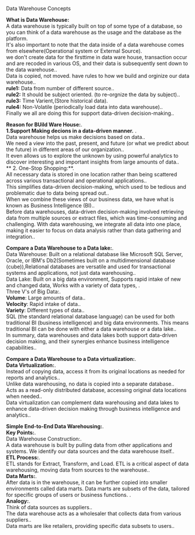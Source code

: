 Data Warehouse Concepts


**What is Data Warehouse:**<br>
	A data warehouse is typically built on top of some type of a database, so you can think of a data warehouse as the usage and the database as the platform.<br>
	It's also important to note that the data inside of a data warehouse comes from elsewhere(Operational system or External Source).<br>
	we don't create data for the firsttime in data ware house, transaction occur and are recoded in various OS, and their data is subsequently sent down to the data warehouse..<br>
	Data is copied, not moved. have rules to how we build and orginize our data warehouse..<br>
		**rule1:** Data from number of different source..<br>
		**rule2:** It should be subject oriented. (to re-orgnize the data by subject)..<br>
		**rule3:** Time Varient,(Store historical data).<br>
		**rule4:** Non-Volatile (periodically load data into data warehouse)..<br>
		Finally we all are doing this for support data-driven decision-making..<br>

**Reason for BUild Ware House:**.<br>
	**1.Support Making decions in a data-driven manner.** .<br>
		Data warehouse helps us make decisions based on data..<br>
		We need a view into the past, present, and future (or what we predict about the future) in different areas of our organization..<br>
		It even allows us to explore the unknown by using powerful analytics to discover interesting and important insights from large amounts of data..<br>
**	2. One-Stop Shopping:**.<br>
		All necessary data is stored in one location rather than being scattered across various transactional and operational applications..<br>
		This simplifies data-driven decision-making, which used to be tedious and problematic due to data being spread out..<br>
	When we combine these views of our business data, we have what is known as Business Intelligence (BI)..<br>
	Before data warehouses, data-driven decision-making involved retrieving data from multiple sources or extract files, which was time-consuming and challenging. With data warehousing, we integrate all data into one place, making it easier to focus on data analysis rather than data gathering and integration..<br>
	

  
**Compare a Data Warehouse to a Data lake:**.<br>
	Data Warehouse: Built on a relational database like Microsoft SQL Server, Oracle, or IBM's Db2(Sometimes built on a multidimensional database (cube)),Relational databases are versatile and used for transactional systems and applications, not just data warehousing..<br>
	Data Lake: Built on a big data environment, Supports rapid intake of new and changed data, Works with a variety of data types, .<br>
		Three V's of Big Data:.<br>
			**Volume**: Large amounts of data..<br>
			**Velocity**: Rapid intake of data..<br>
			**Variety**: Different types of data..<br>
	SQL (the standard relational database language) can be used for both traditional BI (business intelligence) and big data environments. This means traditional BI can be done with either a data warehouse or a data lake..<br>
	In summary, data warehouses and data lakes both support data-driven decision making, and their synergies enhance business intelligence capabilities..<br>
	
**Compare a Data Warehouse to a Data virtualization:**.<br>
**Data Virtualization:**.<br>
		Instead of copying data, access it from its original locations as needed for reports and analytics..<br>
		Unlike data warehousing, no data is copied into a separate database..<br>
		Acts as a read-only distributed database, accessing original data locations when needed..<br>
	Data virtualization can complement data warehousing and data lakes to enhance data-driven decision making through business intelligence and analytics..<br>

**Simple End-to-End Data Warehousing:**.<br>
	**Key Points:**.<br>
		Data Warehouse Construction:.<br>
			A data warehouse is built by pulling data from other applications and systems. We identify our data sources and the data warehouse itself..<br>
		**ETL Process:**.<br>
			ETL stands for Extract, Transform, and Load. ETL is a critical aspect of data warehousing, moving data from sources to the warehouse..<br>
		**Data Marts:**.<br>
			After data is in the warehouse, it can be further copied into smaller environments called data marts. Data marts are subsets of the data, tailored for specific groups of users or business functions. .<br>
  **Analogy:**.<br>
  	Think of data sources as suppliers..<br>
  	The data warehouse acts as a wholesaler that collects data from various suppliers..<br>
  	Data marts are like retailers, providing specific data subsets to users..<br>
	

